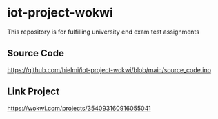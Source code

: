 # iot-project-wokwi
This repository is for fulfilling university end exam test assignments

## Source Code
https://github.com/hielmi/iot-project-wokwi/blob/main/source_code.ino

## Link Project
https://wokwi.com/projects/354093160916055041
